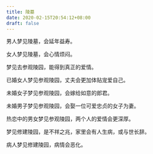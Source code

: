 ```yaml
---
title: 陵墓
date: 2020-02-15T20:54:12+08:00
draft: false
---
```


男人梦见陵墓，会延年益寿。


女人梦见陵墓，会心情烦闷。


梦见去参观陵园，能得到真正的爱情。


已婚女人梦见参观陵园，丈夫会更加体贴宠爱自己。


未婚女子梦见参观陵园，会嫁给如意的郎君。


未婚男子梦见参观陵园，会娶一位可爱忠贞的女子为妻。


热恋中的男女梦见参观陵园，两个人的爱情会更深厚。


梦见修建陵园，是不祥之兆，家里会有人生病，或与世长辞。


病人梦见修建陵园，病情会恶化。
